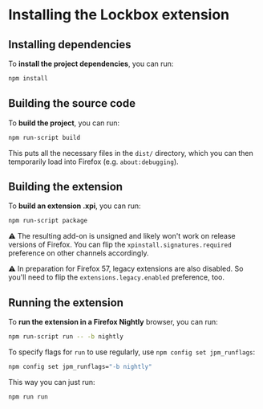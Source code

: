 # Installing the Lockbox extension

## Installing dependencies

To **install the project dependencies**, you can run:

```sh
npm install
```

## Building the source code

To **build the project**, you can run:

```sh
npm run-script build
```

This puts all the necessary files in the `dist/` directory, which you can then
temporarily load into Firefox (e.g. `about:debugging`).

## Building the extension

To **build an extension .xpi**, you can run:

```sh
npm run-script package
```

:warning: The resulting add-on is unsigned and likely won't work on release
versions of Firefox. You can flip the `xpinstall.signatures.required` preference
on other channels accordingly.

:warning: In preparation for Firefox 57, legacy extensions are also disabled. So
you'll need to flip the `extensions.legacy.enabled` preference, too.

## Running the extension

To **run the extension in a Firefox Nightly** browser, you can run:

```sh
npm run-script run -- -b nightly
```

To specify flags for `run` to use regularly, use `npm config set jpm_runflags`:

```sh
npm config set jpm_runflags="-b nightly"
```

This way you can just run:

```sh
npm run run
```
